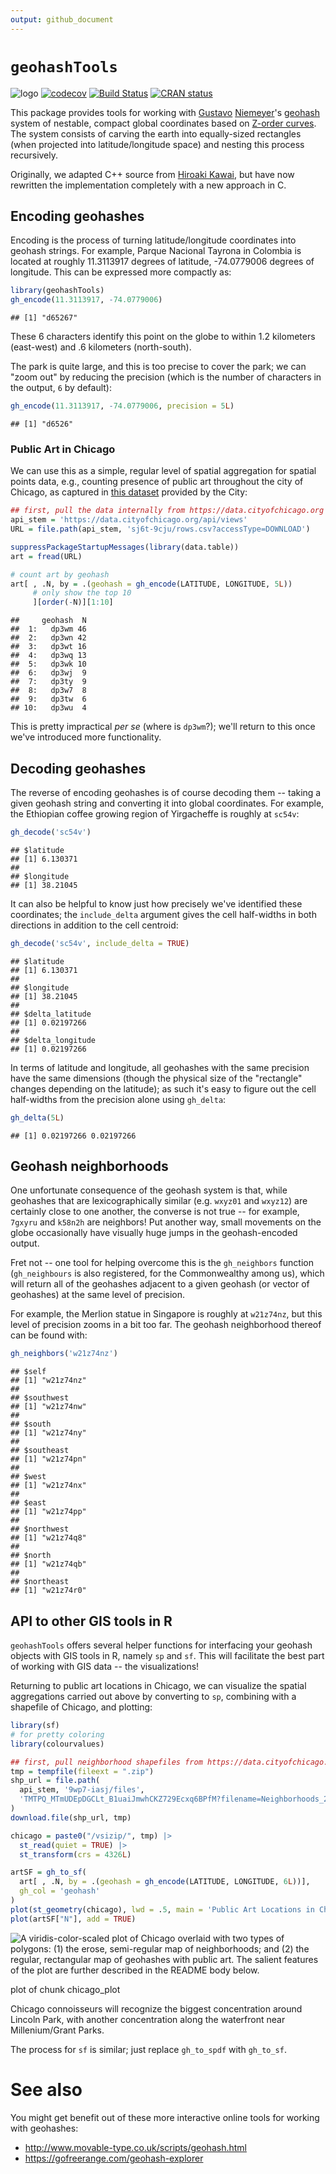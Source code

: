 ```yaml
---
output: github_document
---
```




# `geohashTools`


![logo](logo.png "geohashTools")
[![codecov](https://codecov.io/gh/MichaelChirico/geohashTools/branch/master/graph/badge.svg)](https://app.codecov.io/gh/MichaelChirico/geohashTools?branch=master)
[![Build Status](https://app.travis-ci.com/MichaelChirico/geohashTools.svg?branch=master)](https://app.travis-ci.com/MichaelChirico/geohashTools)
[![CRAN status](https://www.r-pkg.org/badges/version/geohashTools)](https://cran.r-project.org/package=geohashTools)

This package provides tools for working with [Gustavo](https://github.com/niemeyer) [Niemeyer](https://twitter.com/gniemeyer)'s [geohash](https://en.wikipedia.org/wiki/Geohash) system of nestable, compact global coordinates based on [Z-order curves](https://en.wikipedia.org/wiki/Z-order_curve). The system consists of carving the earth into equally-sized rectangles (when projected into latitude/longitude space) and nesting this process recursively.

Originally, we adapted C++ source from [Hiroaki Kawai](https://github.com/hkwi), but have now rewritten the implementation completely with a new approach in C.

## Encoding geohashes

Encoding is the process of turning latitude/longitude coordinates into geohash strings. For example, Parque Nacional Tayrona in Colombia is located at roughly 11.3113917 degrees of latitude, -74.0779006 degrees of longitude. This can be expressed more compactly as:


```r
library(geohashTools)
gh_encode(11.3113917, -74.0779006)
```

```
## [1] "d65267"
```

These 6 characters identify this point on the globe to within 1.2 kilometers (east-west) and .6 kilometers (north-south).

The park is quite large, and this is too precise to cover the park; we can "zoom out" by reducing the precision (which is the number of characters in the output, `6` by default):


```r
gh_encode(11.3113917, -74.0779006, precision = 5L)
```

```
## [1] "d6526"
```

### Public Art in Chicago

We can use this as a simple, regular level of spatial aggregation for spatial points data, e.g., counting presence of public art throughout the city of Chicago, as captured in [this dataset](https://data.cityofchicago.org/Parks-Recreation/Parks-Public-Art/sj6t-9cju) provided by the City:


```r
## first, pull the data internally from https://data.cityofchicago.org
api_stem = 'https://data.cityofchicago.org/api/views'
URL = file.path(api_stem, 'sj6t-9cju/rows.csv?accessType=DOWNLOAD')

suppressPackageStartupMessages(library(data.table))
art = fread(URL)

# count art by geohash
art[ , .N, by = .(geohash = gh_encode(LATITUDE, LONGITUDE, 5L))
     # only show the top 10
     ][order(-N)][1:10]
```

```
##     geohash  N
##  1:   dp3wm 46
##  2:   dp3wn 42
##  3:   dp3wt 16
##  4:   dp3wq 13
##  5:   dp3wk 10
##  6:   dp3wj  9
##  7:   dp3ty  9
##  8:   dp3w7  8
##  9:   dp3tw  6
## 10:   dp3wu  4
```

This is pretty impractical _per se_ (where is `dp3wm`?); we'll return to this once we've introduced more functionality.

## Decoding geohashes

The reverse of encoding geohashes is of course decoding them -- taking a given geohash string and converting it into global coordinates. For example, the Ethiopian coffee growing region of Yirgacheffe is roughly at `sc54v`:


```r
gh_decode('sc54v')
```

```
## $latitude
## [1] 6.130371
## 
## $longitude
## [1] 38.21045
```

It can also be helpful to know just how precisely we've identified these coordinates; the `include_delta` argument gives the cell half-widths in both directions in addition to the cell centroid:


```r
gh_decode('sc54v', include_delta = TRUE)
```

```
## $latitude
## [1] 6.130371
## 
## $longitude
## [1] 38.21045
## 
## $delta_latitude
## [1] 0.02197266
## 
## $delta_longitude
## [1] 0.02197266
```

In terms of latitude and longitude, all geohashes with the same precision have the same dimensions (though the physical size of the "rectangle" changes depending on the latitude); as such it's easy to figure out the cell half-widths from the precision alone using `gh_delta`:


```r
gh_delta(5L)
```

```
## [1] 0.02197266 0.02197266
```

## Geohash neighborhoods

One unfortunate consequence of the geohash system is that, while geohashes that are lexicographically similar (e.g. `wxyz01` and `wxyz12`) are certainly close to one another, the converse is not true -- for example, `7gxyru` and `k58n2h` are neighbors! Put another way, small movements on the globe occasionally have visually huge jumps in the geohash-encoded output.

Fret not -- one tool for helping overcome this is the `gh_neighbors` function (`gh_neighbours` is also registered, for the Commonwealthy among us), which will return all of the geohashes adjacent to a given geohash (or vector of geohashes) at the same level of precision.

For example, the Merlion statue in Singapore is roughly at `w21z74nz`, but this level of precision zooms in a bit too far. The geohash neighborhood thereof can be found with:


```r
gh_neighbors('w21z74nz')
```

```
## $self
## [1] "w21z74nz"
## 
## $southwest
## [1] "w21z74nw"
## 
## $south
## [1] "w21z74ny"
## 
## $southeast
## [1] "w21z74pn"
## 
## $west
## [1] "w21z74nx"
## 
## $east
## [1] "w21z74pp"
## 
## $northwest
## [1] "w21z74q8"
## 
## $north
## [1] "w21z74qb"
## 
## $northeast
## [1] "w21z74r0"
```

## API to other GIS tools in R

`geohashTools` offers several helper functions for interfacing your geohash objects with GIS tools in R, namely `sp` and `sf`. This will facilitate the best part of working with GIS data -- the visualizations!

Returning to public art locations in Chicago, we can visualize the spatial aggregations carried out above by converting to `sp`, combining with a shapefile of Chicago, and plotting:


```r
library(sf)
# for pretty coloring
library(colourvalues)

## first, pull neighborhood shapefiles from https://data.cityofchicago.org
tmp = tempfile(fileext = ".zip")
shp_url = file.path(
  api_stem, '9wp7-iasj/files',
  'TMTPQ_MTmUDEpDGCLt_B1uaiJmwhCKZ729Ecxq6BPfM?filename=Neighborhoods_2012.zip'
)
download.file(shp_url, tmp)

chicago = paste0("/vsizip/", tmp) |>
  st_read(quiet = TRUE) |>
  st_transform(crs = 4326L)

artSF = gh_to_sf(
  art[ , .N, by = .(geohash = gh_encode(LATITUDE, LONGITUDE, 6L))],
  gh_col = 'geohash'
)
plot(st_geometry(chicago), lwd = .5, main = 'Public Art Locations in Chicago')
plot(artSF["N"], add = TRUE)
```

<div class="figure">
<img src="README-chicago_plot-1.png" alt="A viridis-color-scaled plot of Chicago overlaid with two types  of polygons: (1) the erose, semi-regular map of neighborhoods; and (2)  the regular, rectangular map of geohashes with public art. The salient  features of the plot are further described in the README body below." width="\textwidth" />
<p class="caption">plot of chunk chicago_plot</p>
</div>

Chicago connoisseurs will recognize the biggest concentration around Lincoln Park, with another concentration along the waterfront near Millenium/Grant Parks.

The process for `sf` is similar; just replace `gh_to_spdf` with `gh_to_sf`.

# See also

You might get benefit out of these more interactive online tools for working with geohashes:

  - http://www.movable-type.co.uk/scripts/geohash.html
  - https://gofreerange.com/geohash-explorer
